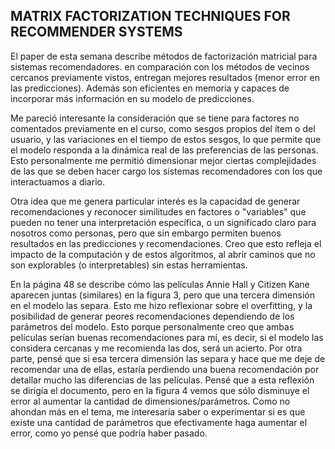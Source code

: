 ## MATRIX FACTORIZATION TECHNIQUES FOR RECOMMENDER SYSTEMS

El paper de esta semana describe métodos de factorización matricial para sistemas recomendadores. en comparación con los métodos de vecinos cercanos previamente vistos, entregan mejores resultados (menor error en las predicciones). Además son eficientes en memoria y capaces de incorporar más información en su modelo de predicciones. 

Me pareció interesante la consideración que se tiene para factores no comentados previamente en el curso, como sesgos propios del ítem o del usuario, y las variaciones en el tiempo de estos sesgos, lo que permite que el modelo responda a la dinámica real de las preferencias de las personas. Esto personalmente me permitió dimensionar mejor ciertas complejidades de las que se deben hacer cargo los sistemas recomendadores con los que interactuamos a diario. 

Otra idea que me genera particular interés es la capacidad de generar recomendaciones y reconocer similitudes en factores o "variables" que pueden no tener una interpretación específica, o un significado claro para nosotros como personas, pero que sin embargo permiten buenos resultados en las predicciones y recomendaciones. Creo que esto refleja el impacto de la computación y de estos algoritmos, al abrir caminos que no son explorables (o interpretables) sin estas herramientas.

En la página 48 se describe cómo las películas Annie Hall y Citizen Kane aparecen juntas (similares) en la figura 3, pero que una tercera dimensión en el modelo las separa. Esto me hizo reflexionar sobre el overfitting, y la posibilidad de generar peores recomendaciones dependiendo de los parámetros del modelo. Esto porque personalmente creo que ambas películas serían buenas recomendaciones para mí, es decir, si el modelo las considera cercanas y me recomienda las dos, será un acierto. Por otra parte, pensé que si esa tercera dimensión las separa y hace que me deje de recomendar una de ellas, estaría perdiendo una buena recomendación por detallar mucho las diferencias de las películas. Pensé que a esta reflexión se dirigía el documento, pero en la figura 4 vemos que sólo disminuye el error al aumentar la cantidad de dimensiones/parámetros. Como no ahondan más en el tema, me interesaría saber o experimentar si es que existe una cantidad de parámetros que efectivamente haga aumentar el error, como yo pensé que podría haber pasado. 